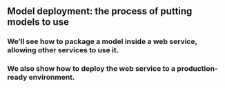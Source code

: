 ## Model deployment: the process of putting models to use

### We’ll see how to package a model inside a web service, allowing other services to use it.

### We also show how to deploy the web service to a production-ready environment.
